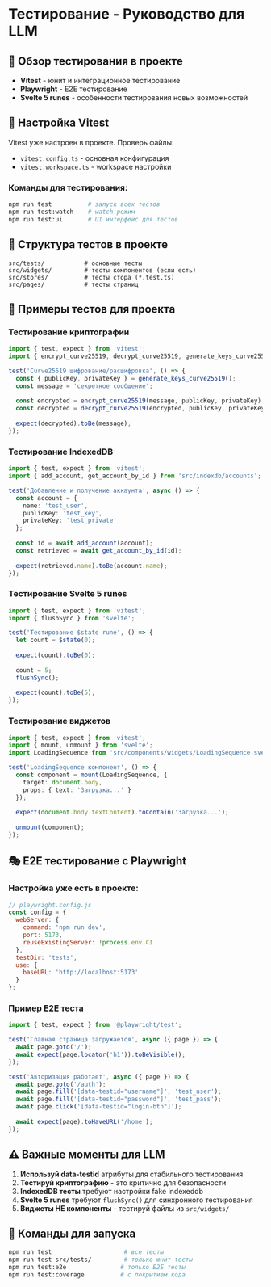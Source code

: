 # Тестирование - Руководство для LLM

## 🧪 Обзор тестирования в проекте
- **Vitest** - юнит и интеграционное тестирование
- **Playwright** - E2E тестирование
- **Svelte 5 runes** - особенности тестирования новых возможностей

## 🔧 Настройка Vitest

Vitest уже настроен в проекте. Проверь файлы:
- `vitest.config.ts` - основная конфигурация
- `vitest.workspace.ts` - workspace настройки

### Команды для тестирования:
```bash
npm run test          # запуск всех тестов
npm run test:watch    # watch режим
npm run test:ui       # UI интерфейс для тестов
```

## 📁 Структура тестов в проекте

```
src/tests/           # основные тесты
src/widgets/         # тесты компонентов (если есть)
src/stores/          # тесты стора (*.test.ts)
src/pages/           # тесты страниц
```

## 🎯 Примеры тестов для проекта

### Тестирование криптографии
```typescript
import { test, expect } from 'vitest';
import { encrypt_curve25519, decrypt_curve25519, generate_keys_curve25519 } from 'src/core/crypt';

test('Curve25519 шифрование/расшифровка', () => {
  const { publicKey, privateKey } = generate_keys_curve25519();
  const message = 'секретное сообщение';
  
  const encrypted = encrypt_curve25519(message, publicKey, privateKey);
  const decrypted = decrypt_curve25519(encrypted, publicKey, privateKey);
  
  expect(decrypted).toBe(message);
});
```

### Тестирование IndexedDB
```typescript
import { test, expect } from 'vitest';
import { add_account, get_account_by_id } from 'src/indexdb/accounts';

test('Добавление и получение аккаунта', async () => {
  const account = {
    name: 'test_user',
    publicKey: 'test_key',
    privateKey: 'test_private'
  };
  
  const id = await add_account(account);
  const retrieved = await get_account_by_id(id);
  
  expect(retrieved.name).toBe(account.name);
});
```

### Тестирование Svelte 5 runes
```typescript
import { test, expect } from 'vitest';
import { flushSync } from 'svelte';

test('Тестирование $state rune', () => {
  let count = $state(0);
  
  expect(count).toBe(0);
  
  count = 5;
  flushSync();
  
  expect(count).toBe(5);
});
```

### Тестирование виджетов
```typescript
import { test, expect } from 'vitest';
import { mount, unmount } from 'svelte';
import LoadingSequence from 'src/components/widgets/LoadingSequence.svelte';

test('LoadingSequence компонент', () => {
  const component = mount(LoadingSequence, {
    target: document.body,
    props: { text: 'Загрузка...' }
  });
  
  expect(document.body.textContent).toContain('Загрузка...');
  
  unmount(component);
});
```

## 🎭 E2E тестирование с Playwright

### Настройка уже есть в проекте:
```javascript
// playwright.config.js
const config = {
  webServer: {
    command: 'npm run dev',
    port: 5173,
    reuseExistingServer: !process.env.CI
  },
  testDir: 'tests',
  use: {
    baseURL: 'http://localhost:5173'
  }
};
```

### Пример E2E теста
```typescript
import { test, expect } from '@playwright/test';

test('Главная страница загружается', async ({ page }) => {
  await page.goto('/');
  await expect(page.locator('h1')).toBeVisible();
});

test('Авторизация работает', async ({ page }) => {
  await page.goto('/auth');
  await page.fill('[data-testid="username"]', 'test_user');
  await page.fill('[data-testid="password"]', 'test_pass');
  await page.click('[data-testid="login-btn"]');
  
  await expect(page).toHaveURL('/home');
});
```

## ⚠️ Важные моменты для LLM

1. **Используй data-testid** атрибуты для стабильного тестирования
2. **Тестируй криптографию** - это критично для безопасности  
3. **IndexedDB тесты** требуют настройки fake indexeddb
4. **Svelte 5 runes** требуют `flushSync()` для синхронного тестирования
5. **Виджеты НЕ компоненты** - тестируй файлы из `src/widgets/`

## 🚀 Команды для запуска

```bash
npm run test                    # все тесты
npm run test src/tests/         # только юнит тесты  
npm run test:e2e               # только E2E тесты
npm run test:coverage          # с покрытием кода
```
